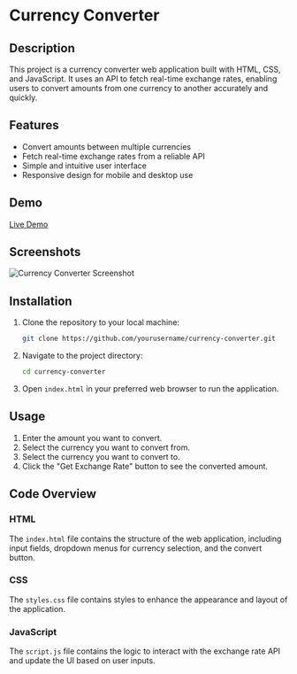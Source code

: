 # Currency Converter

## Description

This project is a currency converter web application built with HTML, CSS, and JavaScript. It uses an API to fetch real-time exchange rates, enabling users to convert amounts from one currency to another accurately and quickly.

## Features

- Convert amounts between multiple currencies
- Fetch real-time exchange rates from a reliable API
- Simple and intuitive user interface
- Responsive design for mobile and desktop use

## Demo

[Live Demo](https://varshith345.github.io/Currency-Converter/)

## Screenshots

![Currency Converter Screenshot](https://imgur.com/5XOgAh6)

## Installation

1. Clone the repository to your local machine:

    ```bash
    git clone https://github.com/yourusername/currency-converter.git
    ```

2. Navigate to the project directory:

    ```bash
    cd currency-converter
    ```

3. Open `index.html` in your preferred web browser to run the application.

## Usage

1. Enter the amount you want to convert.
2. Select the currency you want to convert from.
3. Select the currency you want to convert to.
4. Click the "Get Exchange Rate" button to see the converted amount.

## Code Overview

### HTML

The `index.html` file contains the structure of the web application, including input fields, dropdown menus for currency selection, and the convert button.

### CSS

The `styles.css` file contains styles to enhance the appearance and layout of the application.

### JavaScript

The `script.js` file contains the logic to interact with the exchange rate API and update the UI based on user inputs.

